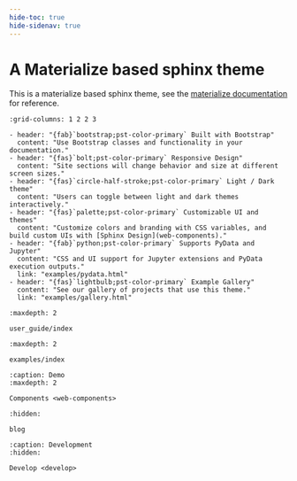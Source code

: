 ```yaml
---
hide-toc: true
hide-sidenav: true
---
```



# A Materialize based sphinx theme

This is a materialize based sphinx theme, see the [materialize documentation](https://materializeweb.com/) for reference. 

```{gallery-grid}
:grid-columns: 1 2 2 3

- header: "{fab}`bootstrap;pst-color-primary` Built with Bootstrap"
  content: "Use Bootstrap classes and functionality in your documentation."
- header: "{fas}`bolt;pst-color-primary` Responsive Design"
  content: "Site sections will change behavior and size at different screen sizes."
- header: "{fas}`circle-half-stroke;pst-color-primary` Light / Dark theme"
  content: "Users can toggle between light and dark themes interactively."
- header: "{fas}`palette;pst-color-primary` Customizable UI and themes"
  content: "Customize colors and branding with CSS variables, and build custom UIs with [Sphinx Design](web-components)."
- header: "{fab}`python;pst-color-primary` Supports PyData and Jupyter"
  content: "CSS and UI support for Jupyter extensions and PyData execution outputs."
  link: "examples/pydata.html"
- header: "{fas}`lightbulb;pst-color-primary` Example Gallery"
  content: "See our gallery of projects that use this theme."
  link: "examples/gallery.html"
```

```{toctree}
:maxdepth: 2

user_guide/index
```

```{toctree}
:maxdepth: 2

examples/index
```

```{toctree}
:caption: Demo
:maxdepth: 2

Components <web-components>
```

```{toctree}
:hidden:

blog
```

```{toctree}
:caption: Development
:hidden:

Develop <develop>
```
